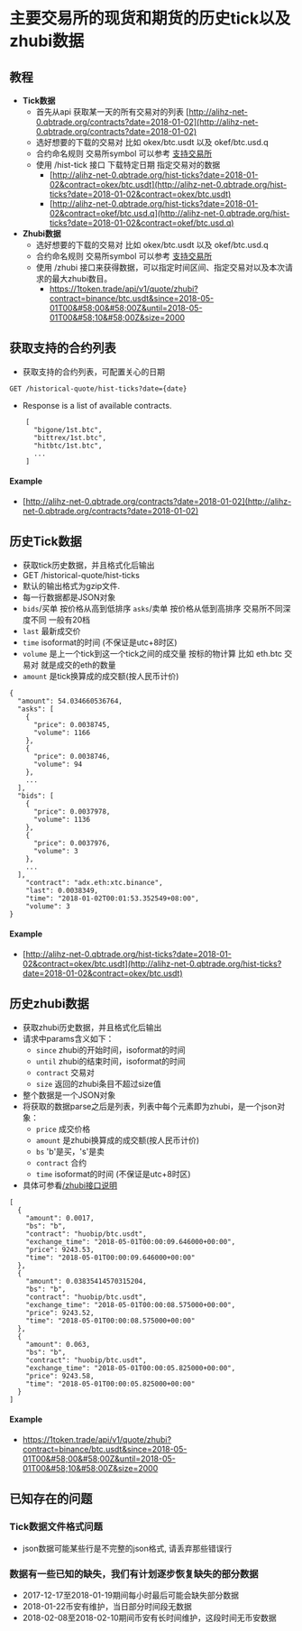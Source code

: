 
# 主要交易所的现货和期货的历史tick以及zhubi数据

## 教程
* __Tick数据__
  * 首先从api 获取某一天的所有交易对的列表 [http://alihz-net-0.qbtrade.org/contracts?date=2018-01-02](http://alihz-net-0.qbtrade.org/contracts?date=2018-01-02)
  * 选好想要的下载的交易对 比如 okex/btc.usdt 以及 okef/btc.usd.q
  * 合约命名规则 交易所symbol 可以参考 [支持交易所](exchange-overview)
  * 使用 /hist-tick 接口 下载特定日期 指定交易对的数据
    * [http://alihz-net-0.qbtrade.org/hist-ticks?date=2018-01-02&contract=okex/btc.usdt](http://alihz-net-0.qbtrade.org/hist-ticks?date=2018-01-02&contract=okex/btc.usdt)
    * [http://alihz-net-0.qbtrade.org/hist-ticks?date=2018-01-02&contract=okef/btc.usd.q](http://alihz-net-0.qbtrade.org/hist-ticks?date=2018-01-02&contract=okef/btc.usd.q)
* **Zhubi数据**
  * 选好想要的下载的交易对 比如 okex/btc.usdt 以及 okef/btc.usd.q
  * 合约命名规则 交易所symbol 可以参考 [支持交易所](exchange-overview)
  * 使用 /zhubi 接口来获得数据，可以指定时间区间、指定交易对以及本次请求的最大zhubi数目。
    * https://1token.trade/api/v1/quote/zhubi?contract=binance/btc.usdt&since=2018-05-01T00&#58;00&#58;00Z&until=2018-05-01T00&#58;10&#58;00Z&size=2000


## 获取支持的合约列表
* 获取支持的合约列表，可配置关心的日期

```
GET /historical-quote/hist-ticks?date={date}
```
* Response is a list of available contracts.

```
    [
      "bigone/1st.btc",
      "bittrex/1st.btc",
      "hitbtc/1st.btc",
      ...
    ]
```
#### Example
* [http://alihz-net-0.qbtrade.org/contracts?date=2018-01-02](http://alihz-net-0.qbtrade.org/contracts?date=2018-01-02)


## 历史Tick数据

* 获取tick历史数据，并且格式化后输出
* GET /historical-quote/hist-ticks
* 默认的输出格式为gzip文件.
* 每一行数据都是JSON对象
* `bids`/买单 按价格从高到低排序 `asks`/卖单 按价格从低到高排序 交易所不同深度不同 一般有20档
* `last` 最新成交价
* `time` isoformat的时间 (不保证是utc+8时区)
* `volume` 是上一个tick到这一个tick之间的成交量 按标的物计算 比如 eth.btc 交易对 就是成交的eth的数量
* `amount` 是tick换算成的成交额(按人民币计价)

```
{
  "amount": 54.034660536764,
  "asks": [
    {
      "price": 0.0038745,
      "volume": 1166
    },
    {
      "price": 0.0038746,
      "volume": 94
    },
    ...
  ],
  "bids": [
    {
      "price": 0.0037978,
      "volume": 1136
    },
    {
      "price": 0.0037976,
      "volume": 3
    },
    ...
  ],
    "contract": "adx.eth:xtc.binance",
    "last": 0.0038349,
    "time": "2018-01-02T00:01:53.352549+08:00",
    "volume": 3
}
```

####  Example

*  [http://alihz-net-0.qbtrade.org/hist-ticks?date=2018-01-02&contract=okex/btc.usdt](http://alihz-net-0.qbtrade.org/hist-ticks?date=2018-01-02&contract=okex/btc.usdt)

## 历史zhubi数据

* 获取zhubi历史数据，并且格式化后输出
* 请求中params含义如下：
  * `since` zhubi的开始时间，isoformat的时间
  * `until` zhubi的结束时间，isoformat的时间
  * `contract` 交易对
  * `size` 返回的zhubi条目不超过size值
* 整个数据是一个JSON对象
* 将获取的数据parse之后是列表，列表中每个元素即为zhubi，是一个json对象：
  * `price` 成交价格
  * `amount` 是zhubi换算成的成交额(按人民币计价)
  * `bs` 'b'是买，'s'是卖
  * `contract` 合约
  * `time` isoformat的时间 (不保证是utc+8时区)
* 具体可参看[/zhubi接口说明](https://1token.trade/swagger?url=/swagger/quote.yml#/Quote/get_zhubi)


```
[
  {
    "amount": 0.0017,
    "bs": "b",
    "contract": "huobip/btc.usdt",
    "exchange_time": "2018-05-01T00:00:09.646000+00:00",
    "price": 9243.53,
    "time": "2018-05-01T00:00:09.646000+00:00"
  },
  {
    "amount": 0.03835414570315204,
    "bs": "b",
    "contract": "huobip/btc.usdt",
    "exchange_time": "2018-05-01T00:00:08.575000+00:00",
    "price": 9243.52,
    "time": "2018-05-01T00:00:08.575000+00:00"
  },
  {
    "amount": 0.063,
    "bs": "b",
    "contract": "huobip/btc.usdt",
    "exchange_time": "2018-05-01T00:00:05.825000+00:00",
    "price": 9243.58,
    "time": "2018-05-01T00:00:05.825000+00:00"
  }
]
```

#### Example

* <https://1token.trade/api/v1/quote/zhubi?contract=binance/btc.usdt&since=2018-05-01T00&#58;00&#58;00Z&until=2018-05-01T00&#58;10&#58;00Z&size=2000>

## 已知存在的问题

### Tick数据文件格式问题

* json数据可能某些行是不完整的json格式, 请丢弃那些错误行

### 数据有一些已知的缺失，我们有计划逐步恢复缺失的部分数据

* 2017-12-17至2018-01-19期间每小时最后可能会缺失部分数据
* 2018-01-22币安有维护，当日部分时间段无数据
* 2018-02-08至2018-02-10期间币安有长时间维护，这段时间无币安数据
